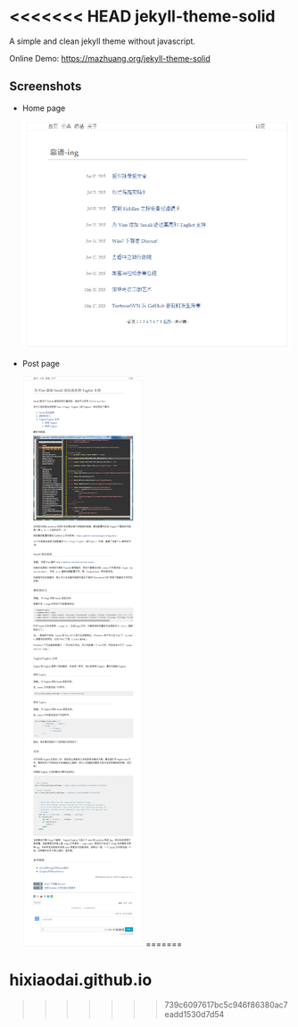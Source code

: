 <<<<<<< HEAD
jekyll-theme-solid
=================

A simple and clean jekyll theme without javascript.

Online Demo: <https://mazhuang.org/jekyll-theme-solid>

## Screenshots

* Home page

  ![home page](./images/screenshots/home.png)

* Post page

  ![post page](./images/screenshots/posts.png)
=======
# hixiaodai.github.io
>>>>>>> 739c6097617bc5c946f86380ac7eadd1530d7d54
